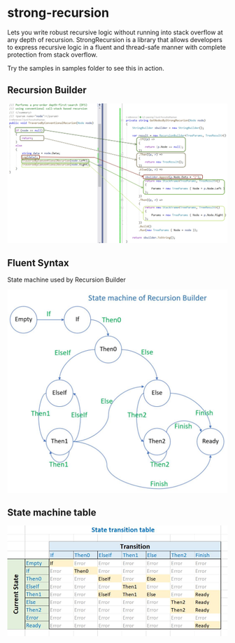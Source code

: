 # strong-recursion
Lets you write robust recursive logic without running into stack overflow at any depth of recursion.
StrongRecursion is a library that allows developers to express recursive logic in a fluent and thread-safe manner with complete protection from stack overflow.

Try the samples in samples folder to see this in action.

## Recursion Builder
![Image of Statemachine diagram](https://github.com/sunilsydney/strong-recursion/blob/master/RecursionBuilder.jpg)

## Fluent Syntax
State machine used by Recursion Builder

![Image of Statemachine diagram](https://github.com/sunilsydney/strong-recursion/blob/master/State%20machine%20diagram.jpg)

## State machine table

![Image of Statemachine diagram](https://github.com/sunilsydney/strong-recursion/blob/master/State%20machine%20table.jpg)